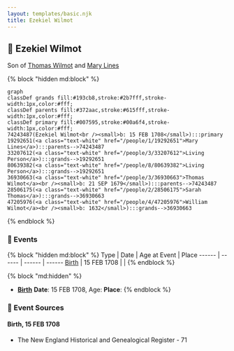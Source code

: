 ```yaml
---
layout: templates/basic.njk
title: Ezekiel Wilmot
---
```

## 🔵 Ezekiel Wilmot

Son of [Thomas Wilmot](/people/3/36930663) and [Mary Lines](/people/1/19292651)

{% block "hidden md:block" %}
```mermaid
graph
classDef grands fill:#193cb8,stroke:#2b7fff,stroke-width:1px,color:#fff;
classDef parents fill:#372aac,stroke:#615fff,stroke-width:1px,color:#fff;
classDef primary fill:#007595,stroke:#00a6f4,stroke-width:1px,color:#fff;
74243487(Ezekiel Wilmot<br /><small>b: 15 FEB 1708</small>):::primary
19292651(<a class="text-white" href="/people/1/19292651">Mary Lines</a>):::parents-->74243487
33207612(<a class="text-white" href="/people/3/33207612">Living Person</a>):::grands-->19292651
80639382(<a class="text-white" href="/people/8/80639382">Living Person</a>):::grands-->19292651
36930663(<a class="text-white" href="/people/3/36930663">Thomas Wilmot</a><br /><small>b: 21 SEP 1679</small>):::parents-->74243487
28506175(<a class="text-white" href="/people/2/28506175">Sarah Thomas</a>):::grands-->36930663
47205976(<a class="text-white" href="/people/4/47205976">William Wilmot</a><br /><small>b: 1632</small>):::grands-->36930663
```
{% endblock %}

### 📆 Events

{% block "hidden md:block" %}
Type | Date | Age at Event | Place
------ | ------ | ------ | ------
[Birth](#event-event-2) | 15 FEB 1708 |  |
{% endblock %}

{% block "md:hidden" %}
- **[Birth](#event-event-2)**
**Date**: 15 FEB 1708, Age:
**Place**:
{% endblock %}

### 📰 Event Sources

#### <a id="event-event-2"></a> Birth, 15 FEB 1708
* The New England Historical and Genealogical Register  - 71